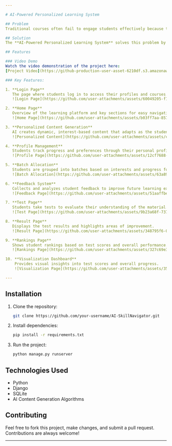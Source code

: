 ```yaml
---

# AI-Powered Personalized Learning System

## Problem
Traditional courses often fail to engage students effectively because the content is generic and not tailored to their specific needs or interests. This leads to disengagement and reduced learning outcomes. There is a need for a dynamic and personalized learning experience that adapts to individual preferences, making learning more relevant and motivating for students.

## Solution
The **AI-Powered Personalized Learning System** solves this problem by using AI to generate personalized content based on each student's interests. This makes learning more engaging and relevant. The system adapts in real-time, ensuring that students are always learning through content that aligns with their preferences and needs. Additionally, features like feedback collection, performance visualization, and batch allocation help students track their progress, while the system adjusts to improve their learning journey.

## Features

### Video Demo
Watch the video demonstration of the project here:  
[Project Video](https://github-production-user-asset-6210df.s3.amazonaws.com/91521461/393635521-0c5fac9b-b8af-4f1b-b636-c56b3519742e.mp4?X-Amz-Algorithm=AWS4-HMAC-SHA256&X-Amz-Credential=AKIAVCODYLSA53PQK4ZA%2F20241208%2Fus-east-1%2Fs3%2Faws4_request&X-Amz-Date=20241208T191211Z&X-Amz-Expires=300&X-Amz-Signature=305a3cb2c102eaf9ead4e7c1b283b6039b0b191211e4167d0f7ae19156675fcc&X-Amz-SignedHeaders=host)

### Key Features:

1. **Login Page**  
   The page where students log in to access their profiles and courses.  
   ![Login Page](https://github.com/user-attachments/assets/60049205-f1d3-46ac-bbe6-6a382e64c3f6)

2. **Home Page**  
   Overview of the learning platform and key sections for easy navigation.  
   ![Home Page](https://github.com/user-attachments/assets/b03ff7aa-8578-43c4-bcb2-344c59029814)

3. **Personalized Content Generation**  
   AI creates dynamic, interest-based content that adapts as the student progresses.  
   ![Personalized Content](https://github.com/user-attachments/assets/c9f06b7d-984f-471c-8ab0-ccb496236966)

4. **Profile Management**  
   Students track progress and preferences through their personal profiles.  
   ![Profile Page](https://github.com/user-attachments/assets/12cf7688-1b75-4e7a-99f1-fa1ba431111d)

5. **Batch Allocation**  
   Students are grouped into batches based on interests and progress for targeted learning.  
   ![Batch Allocation](https://github.com/user-attachments/assets/63a89f9e-2924-48c9-b67c-5b8cd97d5c84)

6. **Feedback System**  
   Collects and analyzes student feedback to improve future learning experiences.  
   ![Feedback Page](https://github.com/user-attachments/assets/51aaffbe-9fad-4b57-b6f8-5e354355f168)

7. **Test Page**  
   Students take tests to evaluate their understanding of the material.  
   ![Test Page](https://github.com/user-attachments/assets/9b23a68f-7372-402a-b720-a733a7bedbd2)

8. **Result Page**  
   Displays the test results and highlights areas of improvement.  
   ![Result Page](https://github.com/user-attachments/assets/348795f6-0a20-4b1c-adad-ff8d663cfd47)

9. **Rankings Page**  
   Shows student rankings based on test scores and overall performance.  
   ![Rankings Page](https://github.com/user-attachments/assets/327c69e3-197f-4162-ab12-74928be5542a)

10. **Visualization Dashboard**  
    Provides visual insights into test scores and overall progress.  
    ![Visualization Page](https://github.com/user-attachments/assets/35971dee-039b-4129-bb62-ae9f2e3a2ab0)

---
```


## Installation

1. Clone the repository:
   ```bash
   git clone https://github.com/your-username/AI-SkillNavigator.git
   ```
2. Install dependencies:
   ```bash
   pip install -r requirements.txt
   ```
3. Run the project:
   ```bash
   python manage.py runserver
   ```

## Technologies Used
- Python
- Django
- SQLite
- AI Content Generation Algorithms

## Contributing
Feel free to fork this project, make changes, and submit a pull request. Contributions are always welcome!

---
